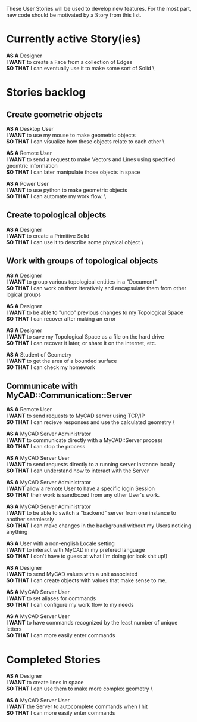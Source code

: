 These User Stories will be used to develop new features. For the most part, new
code should be motivated by a Story from this list.

# Currently active Story(ies)

**AS A** Designer \
**I WANT** to create a Face from a collection of Edges \
**SO THAT** I can eventually use it to make some sort of Solid \

# Stories backlog
## Create geometric objects
**AS A** Desktop User \
**I WANT** to use my mouse to make geometric objects \
**SO THAT** I can visualize how these objects relate to each other \

**AS A** Remote User \
**I WANT** to send a request to make Vectors and Lines using specified geomtric
information \
**SO THAT** I can later manipulate those objects in space

**AS A** Power User \
**I WANT** to use python to make geometric objects \
**SO THAT** I can automate my work flow. \

## Create topological objects

**AS A** Designer \
**I WANT** to create a Primitive Solid \
**SO THAT** I can use it to describe some physical object \

## Work with groups of topological objects
**AS A** Designer \
**I WANT** to group various topological entities in a "Document" \
**SO THAT** I can work on them iteratively and encapsulate them from other
logical groups

**AS A** Designer \
**I WANT** to be able to "undo" previous changes to my Topological Space \
**SO THAT** I can recover after making an error

**AS A** Designer \
**I WANT** to save my Topological Space as a file on the hard drive \
**SO THAT** I can recover it later, or share it on the internet, etc.

**AS A** Student of Geometry \
**I WANT** to get the area of a bounded surface \
**SO THAT** I can check my homework

## Communicate with MyCAD::Communication::Server
**AS A** Remote User \
**I WANT** to send requests to MyCAD server using TCP/IP \
**SO THAT** I can recieve responses and use the calculated geometry \

**AS A** MyCAD Server Administrator \
**I WANT** to communicate directly with a MyCAD::Server process \
**SO THAT** I can stop the process

**AS A** MyCAD Server User \
**I WANT** to send requests directly to a running server instance locally \
**SO THAT** I can understand how to interact with the Server

**AS A** MyCAD Server Administrator \
**I WANT** allow a remote User to have a specific login Session \
**SO THAT** their work is sandboxed from any other User's work.

**AS A** MyCAD Server Administrator \
**I WANT** to be able to switch a "backend" server from one instance to another
seamlessly \
**SO THAT** I can make changes in the background without my Users noticing
anything

**AS A** User with a non-english Locale setting \
**I WANT** to interact with MyCAD in my prefered language \
**SO THAT** I don't have to guess at what I'm doing (or look shit up!)

**AS A** Designer \
**I WANT** to send MyCAD values with a unit associated \
**SO THAT** I can create objects with values that make sense to me.

**AS A** MyCAD Server User \
**I WANT** to set aliases for commands \
**SO THAT** I can configure my work flow to my needs

**AS A** MyCAD Server User \
**I WANT** to have commands recognized by the least number of unique letters \
**SO THAT** I can more easily enter commands

# Completed Stories
**AS A** Designer \
**I WANT** to create lines in space \
**SO THAT** I can use them to make more complex geometry \

**AS A** MyCAD Server User \
**I WANT** the Server to autocomplete commands when I hit <Tab> \
**SO THAT** I can more easily enter commands

